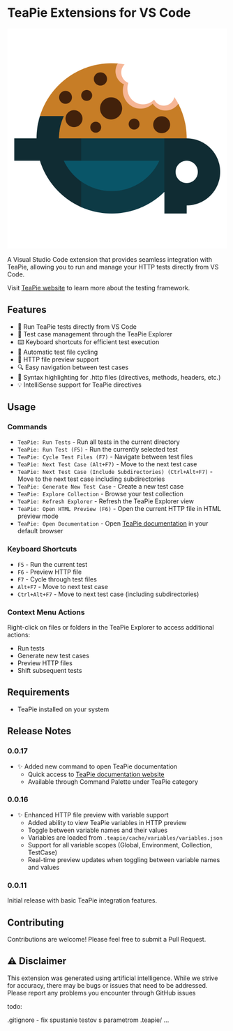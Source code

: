 # TeaPie Extensions for VS Code

![TeaPie Extensions Logo](https://github.com/Kros-sk/TeaPie.Extensions/blob/master/resources/teapie.png?raw=true)

A Visual Studio Code extension that provides seamless integration with TeaPie, allowing you to run and manage your HTTP tests directly from VS Code.

Visit [TeaPie website](https://www.teapie.fun/) to learn more about the testing framework.

## Features

- 🚀 Run TeaPie tests directly from VS Code
- 📁 Test case management through the TeaPie Explorer
- ⌨️ Keyboard shortcuts for efficient test execution
- 🔄 Automatic test file cycling
- 📝 HTTP file preview support
- 🔍 Easy navigation between test cases
- 🎨 Syntax highlighting for .http files (directives, methods, headers, etc.)
- 💡 IntelliSense support for TeaPie directives

## Usage

### Commands

- `TeaPie: Run Tests` - Run all tests in the current directory
- `TeaPie: Run Test (F5)` - Run the currently selected test
- `TeaPie: Cycle Test Files (F7)` - Navigate between test files
- `TeaPie: Next Test Case (Alt+F7)` - Move to the next test case
- `TeaPie: Next Test Case (Include Subdirectories) (Ctrl+Alt+F7)` - Move to the next test case including subdirectories
- `TeaPie: Generate New Test Case` - Create a new test case
- `TeaPie: Explore Collection` - Browse your test collection
- `TeaPie: Refresh Explorer` - Refresh the TeaPie Explorer view
- `TeaPie: Open HTML Preview (F6)` - Open the current HTTP file in HTML preview mode
- `TeaPie: Open Documentation` - Open [TeaPie documentation](https://www.teapie.fun) in your default browser

### Keyboard Shortcuts

- `F5` - Run the current test
- `F6` - Preview HTTP file
- `F7` - Cycle through test files
- `Alt+F7` - Move to next test case
- `Ctrl+Alt+F7` - Move to next test case (including subdirectories)

### Context Menu Actions

Right-click on files or folders in the TeaPie Explorer to access additional actions:

- Run tests
- Generate new test cases
- Preview HTTP files
- Shift subsequent tests

## Requirements

- TeaPie installed on your system

## Release Notes

### 0.0.17

- ✨ Added new command to open TeaPie documentation
  - Quick access to [TeaPie documentation website](https://www.teapie.fun)
  - Available through Command Palette under TeaPie category

### 0.0.16

- ✨ Enhanced HTTP file preview with variable support
  - Added ability to view TeaPie variables in HTTP preview
  - Toggle between variable names and their values
  - Variables are loaded from `.teapie/cache/variables/variables.json`
  - Support for all variable scopes (Global, Environment, Collection, TestCase)
  - Real-time preview updates when toggling between variable names and values

### 0.0.11

Initial release with basic TeaPie integration features.

## Contributing

Contributions are welcome! Please feel free to submit a Pull Request.

## ⚠️ Disclaimer

This extension was generated using artificial intelligence. While we strive for accuracy, there may be bugs or issues that need to be addressed. Please report any problems you encounter through GitHub issues

todo:

.gitignore - fix
spustanie testov s parametrom .teapie/ ...
